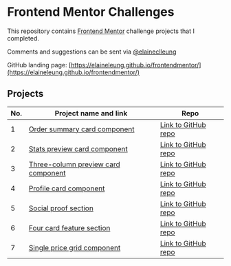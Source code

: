 # Frontend Mentor Challenges

This repository contains [Frontend Mentor](https://www.frontendmentor.io/challenges) challenge projects that I completed.

Comments and suggestions can be sent via [@elaineclleung](https://twitter.com/elaineclleung)

GitHub landing page: [https://elaineleung.github.io/frontendmentor/](https://elaineleung.github.io/frontendmentor/)

## Projects

| No. | Project name and link                                                                             | Repo |
| --- | ------------------------------------------------------------------------------------------------- | ---- |
| 1   | [Order summary card component](https://elaineleung.github.io/frontendmentor/ordersummary)         | [Link to GitHub repo](https://github.com/elaineleung/frontendmentor/tree/main/ordersummary) |
| 2   | [Stats preview card component](https://elaineleung.github.io/frontendmentor/statspreview)         | [Link to GitHub repo](https://github.com/elaineleung/frontendmentor/tree/main/statspreview) |
| 3   | [Three-column preview card component](https://elaineleung.github.io/frontendmentor/3columnpreview)| [Link to GitHub repo](https://github.com/elaineleung/frontendmentor/tree/main/3columnpreview) |
| 4   | [Profile card component](https://elaineleung.github.io/frontendmentor/profilecard)| [Link to GitHub repo](https://github.com/elaineleung/frontendmentor/tree/main/profilecard) |
| 5   | [Social proof section](https://elaineleung.github.io/frontendmentor/socialproofsection/)| [Link to GitHub repo](https://github.com/elaineleung/frontendmentor/tree/main/socialproofsection) |
| 6   | [Four card feature section](https://elaineleung.github.io/frontendmentor/fourcardfeaturesection/)| [Link to GitHub repo](https://github.com/elaineleung/frontendmentor/tree/main/fourcardfeaturesection) |
| 7   | [Single price grid component](https://elaineleung.github.io/frontendmentor/singlepricegrid/)| [Link to GitHub repo](https://github.com/elaineleung/frontendmentor/tree/main/singlepricegrid) |
